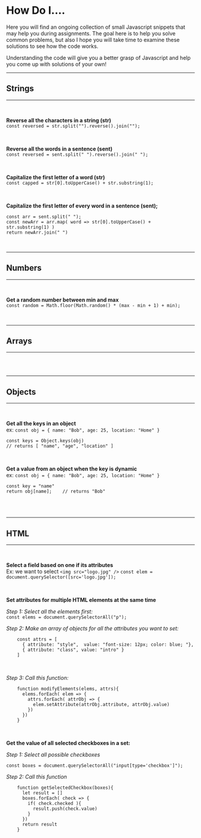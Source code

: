 # How Do I....

Here you will find an ongoing collection of small Javascript snippets that may help you during assignments. The goal here is to help you solve common problems, but also I hope you will take time to examine these solutions to see how the code works.

Understanding the code will give you a better grasp of Javascript and help you come up with solutions of your own!
<br>

---
## Strings
---

<br>

**Reverse all the characters in a string (str)**
<br>
```const reversed = str.split("").reverse().join("");```

<br>

**Reverse all the words in a sentence (sent)**
<br>
```const reversed = sent.split(" ").reverse().join(" ");```

<br>

**Capitalize the first letter of a word (str)**
<br>
```const capped = str[0].toUpperCase() + str.substring(1);```

<br>

**Capitalize the first letter of every word in a sentence (sent);**
<br>
```
const arr = sent.split(" ");
const newArr = arr.map( word => str[0].toUpperCase() + str.substring(1) )
return newArr.join(" ")
```

<br>

---
## Numbers
---

<br>

**Get a random number between min and max**
<br>
```const random = Math.floor(Math.random() * (max - min + 1) + min);```

<br>

---
## Arrays
---

<br>

<br>

---
## Objects
---

<br>

**Get all the keys in an object**
<br>
ex:  ```const obj = { name: "Bob", age: 25, location: "Home" }```

```
const keys = Object.keys(obj)
// returns [ "name", "age", "location" ]
```

<br>

**Get a value from an object when the key is dynamic**
<br>
ex:  ```const obj = { name: "Bob", age: 25, location: "Home" }```

```
const key = "name"
return obj[name];    // returns "Bob"
```

<br>

<br>

---
## HTML 
---

<br>

**Select a field based on one if its attributes**
<br>
Ex: we want to select  ```<img src="logo.jpg" />```
```const elem = document.querySelector([src='logo.jpg']);```

<br>

**Set attributes for multiple HTML elements at the same time**

*Step 1: Select all the elements first:*
<br>
  ```const elems = document.querySelectorAll("p");```

*Step 2: Make an array of objects for all the attributes you want to set:*
```
    const attrs = [
      { attribute: "style",  value: "font-size: 12px; color: blue; "},
      { attribute: "class", value: "intro" }
    ]
```

<br>

*Step 3: Call this function:*
```
    function modifyElements(elems, attrs){
      elems.forEach( elem => {
        attrs.forEach( attrObj => {
          elem.setAttribute(attrObj.attribute, attrObj.value)
        })
      })
    }
```

<br>


**Get the value of all selected checkboxes in a set:**

*Step 1: Select all possible checkboxes*

```const boxes = document.querySelectorAll("input[type='checkbox']");```

*Step 2: Call this function*
```
    function getSelectedCheckbox(boxes){
      let result = []
      boxes.forEach( check => {
        if( check.checked ){
          result.push(check.value)
        }
      })
      return result
    }
```